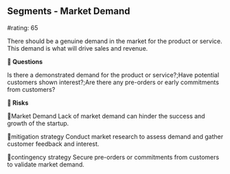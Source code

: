 

## Segments - Market Demand

#rating: 65


There should be a genuine demand in the market for the product or service. This demand is what will drive sales and revenue.

**💭 Questions**

Is there a demonstrated demand for the product or service?;Have potential customers shown interest?;Are there any pre-orders or early commitments from customers?

**🚨 Risks**

🚨Market Demand
Lack of market demand can hinder the success and growth of the startup.

🚨mitigation strategy
Conduct market research to assess demand and gather customer feedback and interest.

🚨contingency strategy
Secure pre-orders or commitments from customers to validate market demand.





